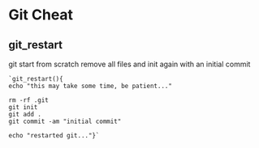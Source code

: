 # Git Cheat

## git_restart
git start from scratch
remove all files and init again with an initial commit

	`git_restart(){
	echo "this may take some time, be patient..."

	rm -rf .git
	git init
	git add .
	git commit -am "initial commit"

	echo "restarted git..."}`
<!--stackedit_data:
eyJoaXN0b3J5IjpbOTgwNTAzOTYxXX0=
-->